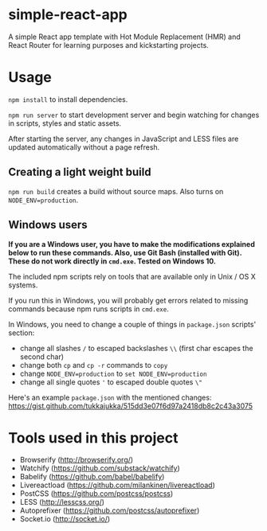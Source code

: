 # simple-react-app

A simple React app template with Hot Module Replacement (HMR) and React Router for learning purposes and kickstarting projects.

# Usage

`npm install` to install dependencies.

`npm run server` to start development server and begin watching for changes in scripts, styles and static assets.

After starting the server, any changes in JavaScript and LESS files are updated automatically without a page refresh.

## Creating a light weight build
`npm run build` creates a build without source maps. Also turns on `NODE_ENV=production`. 

## Windows users
__If you are a Windows user, you have to make the modifications explained below to run these commands. Also, use Git Bash (installed with Git). These do not work directly in `cmd.exe`. Tested on Windows 10.__

The included npm scripts rely on tools that are available only in Unix / OS X systems.

If you run this in Windows, you will probably get errors related to missing commands because npm runs scripts in `cmd.exe`. 

In Windows, you need to change a couple of things in `package.json` scripts' section:
- change all slashes `/` to escaped backslashes `\\` (first char escapes the second char)
- change both `cp` and `cp -r` commands to `copy`
- change `NODE_ENV=production` to `set NODE_ENV=production`
- change all single quotes `'` to escaped double quotes `\"`

Here's an example `package.json` with the mentioned changes: https://gist.github.com/tukkajukka/515dd3e07f6d97a2418db8c2c43a3075

# Tools used in this project

* Browserify (http://browserify.org/)
* Watchify (https://github.com/substack/watchify)
* Babelify (https://github.com/babel/babelify)
* Livereactload (https://github.com/milankinen/livereactload)
* PostCSS (https://github.com/postcss/postcss)
* LESS (http://lesscss.org/)
* Autoprefixer (https://github.com/postcss/autoprefixer)
* Socket.io (http://socket.io/)
